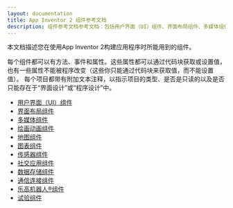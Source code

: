```yaml
---
layout: documentation
title: App Inventor 2 组件参考文档
description: 组件参考文档参考文档：包括用户界面（UI）组件、界面布局组件、多媒体组件、绘画动画组件、地图组件、图表组件、传感器组件、社交应用组件、数据存储组件、通信连接组件、乐高机器人®组件、试验组件。
---
```


本文档描述您在使用App Inventor 2构建应用程序时所能用到的组件。

每个组件都可以有方法、事件和属性。这些属性都可以通过代码块获取或设置值，也有一些属性不能被程序改变（这些你只能通过代码块来获取值，而不能设置值）。 每个项目都带有附加文本注释，以指示项目的类型、是否是只读的以及是否只能存在于“界面设计”或“程序设计”中。

* <i class="mdi mdi-math-compass" style="font-size: 18px;"></i>[用户界面（UI）组件](userinterface.html)
* <i class="mdi mdi-tablet-dashboard" style="font-size: 18px;"></i>[界面布局组件](layout.html)
* <i class="mdi mdi-movie-open-outline" style="font-size: 18px;"></i>[多媒体组件](media.html)
* <i class="mdi mdi-draw" style="font-size: 18px;"></i>[绘画动画组件](animation.html)
* <i class="mdi mdi-map-outline" style="font-size: 18px;"></i>[地图组件](maps.html)
* <i class="mdi mdi-chart-line" style="font-size: 18px;"></i>[图表组件](charts.html)
* <i class="mdi mdi-memory" style="font-size: 18px;"></i>[传感器组件](sensors.html)
* <i class="mdi mdi-share-variant-outline" style="font-size: 18px;"></i>[社交应用组件](social.html)
* <i class="mdi mdi-database" style="font-size: 18px;"></i>[数据存储组件](storage.html)
* <i class="mdi mdi-cable-data" style="font-size: 18px;"></i>[通信连接组件](connectivity.html)
* <i class="mdi mdi-toy-brick-outline" style="font-size: 18px;"></i>[乐高机器人®组件](legomindstorms.html)
* <i class="mdi mdi-bug-outline" style="font-size: 18px;"></i>[试验组件](experimental.html)

